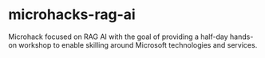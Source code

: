 # microhacks-rag-ai
Microhack focused on RAG AI with the goal of providing a half-day hands-on workshop to enable skilling around Microsoft technologies and services.
